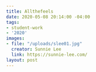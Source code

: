 ```yaml
---
title: Allthefeels
date: 2020-05-08 20:14:00 -04:00
tags:
- student-work
- '2020'
images:
- file: "/uploads/slee01.jpg"
  creator: Sunnie Lee
  link: https://sunnie-lee.com/
layout: post
---
```


